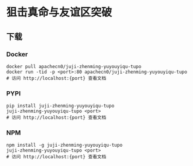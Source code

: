 # 狙击真命与友谊区突破

## 下载

### Docker

```
docker pull apachecn0/juji-zhenming-yuyouyiqu-tupo
docker run -tid -p <port>:80 apachecn0/juji-zhenming-yuyouyiqu-tupo
# 访问 http://localhost:{port} 查看文档
```

### PYPI

```
pip install juji-zhenming-yuyouyiqu-tupo
juji-zhenming-yuyouyiqu-tupo <port>
# 访问 http://localhost:{port} 查看文档
```

### NPM

```
npm install -g juji-zhenming-yuyouyiqu-tupo
juji-zhenming-yuyouyiqu-tupo <port>
# 访问 http://localhost:{port} 查看文档
```
